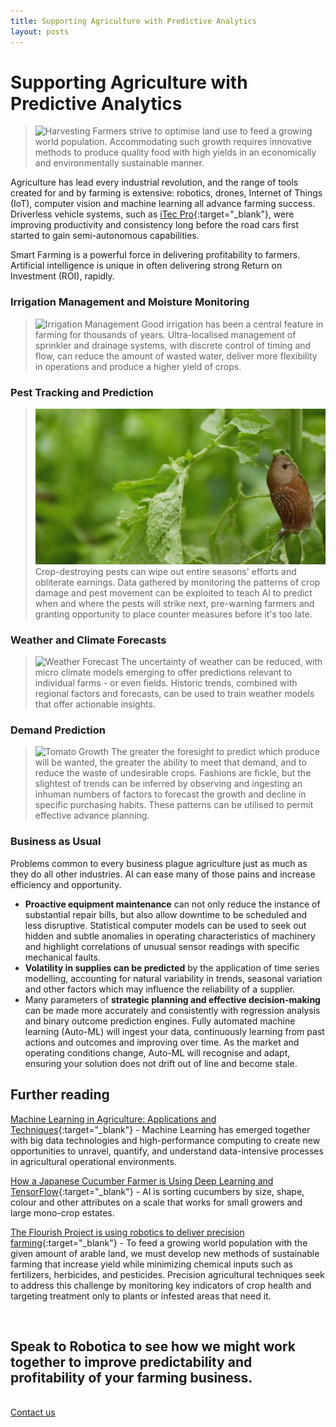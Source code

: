 ```yaml
---
title: Supporting Agriculture with Predictive Analytics
layout: posts
---
```


# Supporting Agriculture with Predictive Analytics
>![Harvesting](/images/harvesting.png)
Farmers strive to optimise land use to feed a growing world population.  Accommodating such growth requires innovative methods to produce quality food with high yields in an economically and environmentally sustainable manner. 

Agriculture has lead every industrial revolution, and the range of tools created for and by farming is extensive:  robotics, drones, Internet of Things (IoT), computer vision and machine learning all advance farming success.  Driverless vehicle systems, such as [iTec Pro](https://www.deere.com/en/technology-products/precision-ag-technology/guidance/itec-pro/){:target="_blank"}, were improving productivity and consistency long before the road cars first started to gain semi-autonomous capabilities.

Smart Farming is a powerful force in delivering profitability to farmers.  Artificial intelligence is unique in often delivering strong Return on Investment (ROI), rapidly.


### Irrigation Management and Moisture Monitoring
>![Irrigation Management](/images/irrigation-management.png)
Good irrigation has been a central feature in farming for thousands of years.  Ultra-localised management of sprinkler and drainage systems, with discrete control of timing and flow, can reduce the amount of wasted water, deliver more flexibility in operations and produce a higher yield of crops.


### Pest Tracking and Prediction
>![Pest Tracking](/images/pest-tracking.png)
Crop-destroying pests can wipe out entire seasons' efforts and obliterate earnings.  Data gathered by monitoring the patterns of crop damage and pest movement can be exploited to teach AI to predict when and where the pests will strike next, pre-warning farmers and granting opportunity to place counter measures before it's too late.


### Weather and Climate Forecasts
>![Weather Forecast](/images/weather-forecast.png)
The uncertainty of weather can be reduced, with micro climate models emerging to offer predictions relevant to individual farms - or even fields.  Historic trends, combined with regional factors and forecasts, can be used to train weather models that offer actionable insights.


### Demand Prediction
>![Tomato Growth](/images/tomato-greenhouse.png)
The greater the foresight to predict which produce will be wanted, the greater the ability to meet that demand, and to reduce the waste of undesirable crops.  Fashions are fickle, but the slightest of trends can be inferred by observing and ingesting an inhuman numbers of factors to forecast the growth and decline in specific purchasing habits.  These patterns can be utilised to permit effective advance planning.


### Business as Usual
Problems common to every business plague agriculture just as much as they do all other industries.  AI can ease many of those pains and increase efficiency and opportunity.

- **Proactive equipment maintenance** can not only reduce the instance of substantial repair bills, but also allow downtime to be scheduled and less disruptive.  Statistical computer models can be used to seek out hidden and subtle anomalies in operating characteristics of machinery and highlight correlations of unusual sensor readings with specific mechanical faults.
- **Volatility in supplies can be predicted** by the application of time series modelling, accounting for natural variability in trends, seasonal variation and other factors which may influence the reliability of a supplier.
- Many parameters of **strategic planning and effective decision-making** can be made more accurately and consistently with regression analysis and binary outcome prediction engines.  Fully automated machine learning (Auto-ML) will ingest your data, continuously learning from past actions and outcomes and improving over time.  As the market and operating conditions change, Auto-ML will recognise and adapt, ensuring your solution does not drift out of line and become stale.



## Further reading
[Machine Learning in Agriculture: Applications and Techniques](https://www.kdnuggets.com/2019/05/machine-learning-agriculture-applications-techniques.html){:target="_blank"} - Machine Learning has emerged together with big data technologies and high-performance computing to create new opportunities to unravel, quantify, and understand data-intensive processes in agricultural operational environments.

[How a Japanese Cucumber Farmer is Using Deep Learning and TensorFlow](https://cloud.google.com/blog/products/gcp/how-a-japanese-cucumber-farmer-is-using-deep-learning-and-tensorflow){:target="_blank"} - AI is sorting cucumbers by size, shape, colour and other attributes on a scale that works for small growers and large mono-crop estates.

[The Flourish Project is using robotics to deliver precision farming](http://flourish-project.eu/){:target="_blank"} - To feed a growing world population with the given amount of arable land, we must develop new methods of sustainable farming that increase yield while minimizing chemical inputs such as fertilizers, herbicides, and pesticides. Precision agricultural techniques seek to address this challenge by monitoring key indicators of crop health and targeting treatment only to plants or infested areas that need it.

<br />


## Speak to Robotica to see how we might work together to improve predictability and profitability of your farming business.
<br />
<a href = '/contact' class = 'button'>Contact us</a>
<br />
